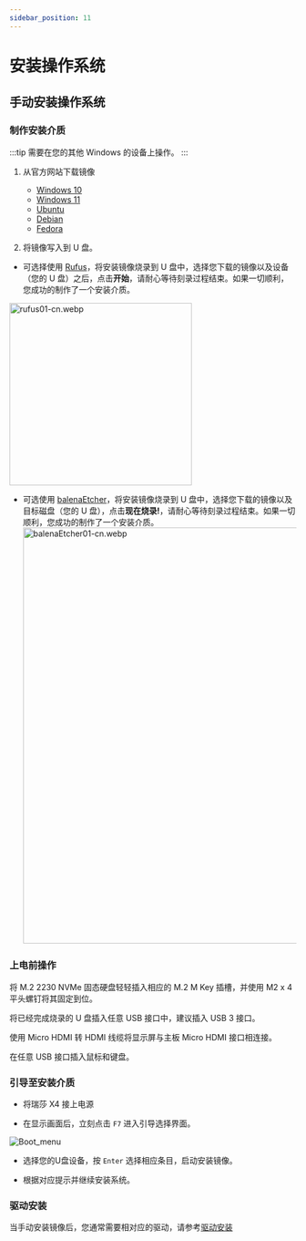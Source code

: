 ```yaml
---
sidebar_position: 11
---
```


# 安装操作系统

## 手动安装操作系统

### 制作安装介质

:::tip
需要在您的其他 Windows 的设备上操作。
:::

1. 从官方网站下载镜像

   - [Windows 10](https://www.microsoft.com/software-download/windows10)
   - [Windows 11](https://www.microsoft.com/zh-cn/software-download/windows11)
   - [Ubuntu](https://ubuntu.com/download)
   - [Debian](https://www.debian.org/download)
   - [Fedora](https://fedoraproject.org/workstation/download)

2. 将镜像写入到 U 盘。

- 可选择使用 [Rufus](https://rufus.ie/)，将安装镜像烧录到 U 盘中，选择您下载的镜像以及设备（您的 U 盘）之后，点击**开始**，请耐心等待刻录过程结束。如果一切顺利，您成功的制作了一个安装介质。

<img alt="rufus01-cn.webp" src="../../../img/x/x2l/rufus01-cn.webp" width="320"/>

- 可选使用 [balenaEtcher](https://etcher.balena.io/#download-etcher)，将安装镜像烧录到 U 盘中，选择您下载的镜像以及目标磁盘（您的 U 盘），点击**现在烧录!**，请耐心等待刻录过程结束。如果一切顺利，您成功的制作了一个安装介质。
  <img alt="balenaEtcher01-cn.webp" src="../../../img/x/x2l/balenaEtcher01-cn.webp" width="730"/>

### 上电前操作

<Tabs  groupId="to" queryString>
<TabItem value="nvme" label="安装到 NVMe" default>
将 M.2 2230 NVMe 固态硬盘轻轻插入相应的 M.2 M Key 插槽，并使用 M2 x 4 平头螺钉将其固定到位。
</TabItem>
<TabItem value="emmc" label="安装到 eMMC">

</TabItem>
</Tabs>

将已经完成烧录的 U 盘插入任意 USB 接口中，建议插入 USB 3 接口。

使用 Micro HDMI 转 HDMI 线缆将显示屏与主板 Micro HDMI 接口相连接。

在任意 USB 接口插入鼠标和键盘。

### 引导至安装介质

- 将瑞莎 X4 接上电源

- 在显示画面后，立刻点击 `F7` 进入引导选择界面。

![Boot_menu](/img/roobi/boot_menu.webp)

- 选择您的U盘设备，按 `Enter` 选择相应条目，启动安装镜像。

- 根据对应提示并继续安装系统。

### 驱动安装

当手动安装镜像后，您通常需要相对应的驱动，请参考[驱动安装](../driver)

